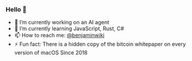 ### Hello 👋

- 🔭 I’m currently working on an AI agent
- 🌱 I’m currently learning JavaScript, Rust, C#
- 📫 How to reach me: [@benjaminwiki](https://www.linkedin.com/in/bwiki/)
- ⚡ Fun fact: There is a hidden copy of the bitcoin whitepaper on every version of macOS Since 2018
